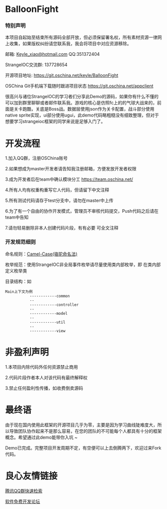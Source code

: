 # BalloonFight

### 特别声明

本项目自起始至结束所有源码全部开放，但必须保留署名权，所有素材资源一律网上收集，如果版权纠纷请您联系我，我会将项目中对应资源移除。

邮箱: Keyle_xiao@hotmail.com  QQ:351372404

StrangeIOC交流群: 137728654

开源项目地址: https://git.oschina.net/keyle/BalloonFight

OSChina Git手机端下载随时跟进项目状态 https://git.oschina.net/appclient 

很高兴与诸位StrangeIOC的学习者们分享此Demo的源码，如果你有什么不懂的可以加到群里聊聊或者邮件联系我。游戏的核心是仿照fc上的的气球大战来的，前面是关卡跑酷，关底是Boss战。数据层使用json作为关卡配置，战斗部分使用native sprite实现，ui部分使用ugui，此demo代码略粗糙没有细致整理，但对于想要学习strangeioc框架的同学来说是足够入门了。
 
 

# 开发流程

1.加入QQ群，注册OSChina账号

2.如果想成为master开发者请告知我注册邮箱，方便发放开发者权限

3.成为开发者后在team中确认模块分工 https://team.oschina.net/ 

4.所有人均有权重构重写它人代码，但请留下中文注释

5.所有测试代码请存于test分支中，请勿在master中上传

6.为了有一个自由的协作开发模式，管理员不审核代码提交，Push代码之后请在team中告知

7.请勿轻易删除非本人创建代码片段，有有必要 可全文注释


### 开发规范细则
命名规则：[Camel-Case(骆驼命名法)](http://baike.baidu.com/link?url=y3Syq4B7nXdn5QTN3sanj19fhC9JuQ5RhGSOmE8K_Kn25tHrXvuNotLr_9atUmRuVpfHVsPFOv41CzV1Dp8jga) 

枚举规范：使用StrangeIOC非全局事件枚举请尽量使用类内部枚举，即 在类内部定义枚举类

目录结构：如 

```
Main上下文为例
		   ------------common
		   --
           ------------controller	 
		   --
		   ------------model
		   --
		   ------------util
		   --
		   ------------view
```


# 非盈利声明

1.本项目内除代码外任何资源禁止商用

2.代码片段作者本人对该代码有最终解释权

3.禁止任何盈利性传播，如收费倒卖源码

 

# 最终语

由于现在国内使用此框架的开源项目几乎为零，主要是因为学习曲线陡难度大，所以导致团队协作起来不是那么容易，在您的团队的不可能每个人都具有十分的框架概念。希望通过此demo能带你入坑 ~ 

Demo已完成。完整项目开发周期不定，有空便可以上去倒腾两下，欢迎过来Fork代码。


 # 良心友情链接

[腾讯QQ群快速检索](http://u.720life.cn/s/8cf73f7c)

[软件免费开发论坛](http://u.720life.cn/s/bbb01dc0)